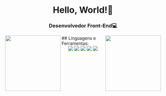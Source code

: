 <h1 align="center">Hello, World!👋</h1>
<h3 align="center">Desenvolvedor Front-End💻</h3>
<div align="center">
<img height=180em align="left" src="https://github-readme-stats.vercel.app/api?username=devpedromelo&theme=dark&show_icons=true&layout=compact"/>
<img height=180em align="right" src="https://github-readme-stats.vercel.app/api/top-langs/?username=devpedromelo&theme=dark&show_icons=true&layout=compact"/>
 </div>
## Linguagens e Ferramentas:
  <div align="center">
      <img src="https://img.shields.io/badge/HTML5-E34F26?style=for-the-badge&logo=html5&logoColor=white"/>
      <img src="https://img.shields.io/badge/CSS3-1572B6?style=for-the-badge&logo=css3&logoColor=white"/>
      <img src="https://img.shields.io/badge/JavaScript-F7DF1E?style=for-the-badge&logo=javascript&logoColor=black"/>
      <img src="https://img.shields.io/badge/React-20232A?style=for-the-badge&logo=react&logoColor=61DAFB"/>
      <img src="https://img.shields.io/badge/Visual_Studio_Code-0078D4?style=for-the-badge&logo=visual%20studio%20code&logoColor=white"/>
  </div>
